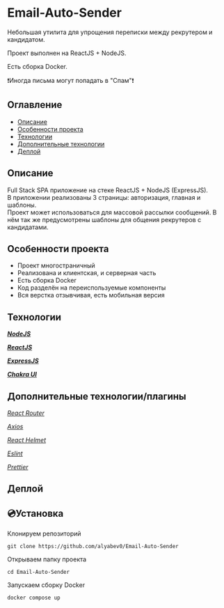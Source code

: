 # Email-Auto-Sender
Небольшая утилита для упрощения переписки между рекрутером и кандидатом.

Проект выполнен на ReactJS + NodeJS.
 
Есть сборка Docker.

❗Иногда письма могут попадать в "Спам"❗

<!-- To update this table of contents, ensure you have run `npm install` then `npm run doctoc` -->
<!-- START doctoc generated TOC please keep comment here to allow auto update -->
<!-- DON'T EDIT THIS SECTION, INSTEAD RE-RUN doctoc TO UPDATE -->
## Оглавление

- [Описание](#описание)
- [Особенности проекта](#особенности-проекта)
- [Технологии](#технологии)
- [Дополнительные технологии](#доптехнологии)
- [Деплой](#деплой)

<!-- END doctoc generated TOC please keep comment here to allow auto update -->

## Описание
Full Stack SPA приложение на стеке ReactJS + NodeJS (ExpressJS). <br />
В приложении реализованы 3 страницы: авторизация, главная и шаблоны. <br />
Проект может использоваться для массовой рассылки сообщений. В нём так же предусмотрены шаблоны для общения рекрутеров с кандидатами.
<a id="особенности-проекта"></a>

## Особенности проекта
- Проект многостраничный
- Реализована и клиентская, и серверная часть
- Есть сборка Docker
- Код разделён на переиспользуемые компоненты
- Вся верстка отзывчивая, есть мобильная версия
<a id="особенности-проекта"></a>

## Технологии
***[NodeJS](https://nodejs.org/)***

***[ReactJS](https://reactjs.org/)***

***[ExpressJS](https://expressjs.com/)***

***[Chakra UI](https://chakra-ui.com/)***
<a id="технологии"></a>

## Дополнительные технологии/плагины
*[React Router](https://reactrouter.com/)*

*[Axios](https://axios-http.com/docs/intro)*

*[React Helmet](https://www.npmjs.com/package/react-helmet)*

*[Eslint](https://eslint.org/)*

*[Prettier](https://prettier.io/)*
<a id="доптехнологии"></a>

## Деплой
## 💿Установка

Клонируем репозиторий
```
git clone https://github.com/alyabev0/Email-Auto-Sender
```
Открываем папку проекта
```
cd Email-Auto-Sender
```
Запускаем сборку Docker
```
docker compose up
```
<a id="деплой"></a>
